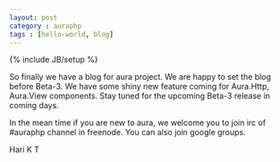 ```yaml
---
layout: post
category : auraphp
tags : [hello-world, blog]
---
```

{% include JB/setup %}

So finally we have a blog for aura project. We are happy to set the blog before Beta-3. We have some shiny new feature coming for Aura.Http, Aura.View components. Stay tuned for the upcoming Beta-3 release in coming days.

In the mean time if you are new to aura, we welcome you to join irc of #auraphp channel in freenode. You can also join google groups. 

Hari K T
